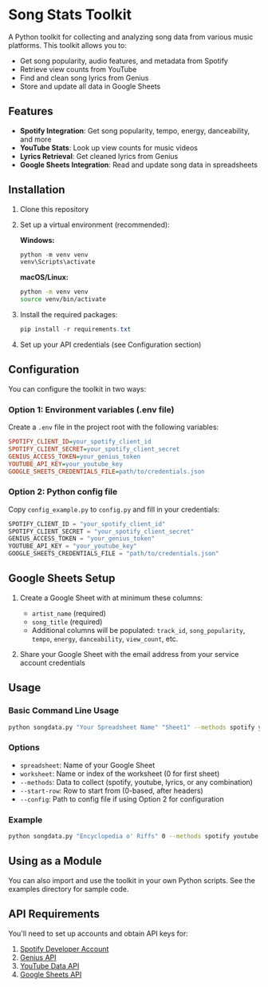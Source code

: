 # Song Stats Toolkit

A Python toolkit for collecting and analyzing song data from various music platforms. This toolkit allows you to:

- Get song popularity, audio features, and metadata from Spotify
- Retrieve view counts from YouTube
- Find and clean song lyrics from Genius
- Store and update all data in Google Sheets

## Features

- **Spotify Integration**: Get song popularity, tempo, energy, danceability, and more
- **YouTube Stats**: Look up view counts for music videos
- **Lyrics Retrieval**: Get cleaned lyrics from Genius
- **Google Sheets Integration**: Read and update song data in spreadsheets

## Installation

1. Clone this repository

2. Set up a virtual environment (recommended):

   **Windows:**

   ```powershell
   python -m venv venv
   venv\Scripts\activate
   ```

   **macOS/Linux:**

   ```bash
   python -m venv venv
   source venv/bin/activate
   ```

3. Install the required packages:

   ```powershell
   pip install -r requirements.txt
   ```

4. Set up your API credentials (see Configuration section)

## Configuration

You can configure the toolkit in two ways:

### Option 1: Environment variables (.env file)

Create a `.env` file in the project root with the following variables:

```ini
SPOTIFY_CLIENT_ID=your_spotify_client_id
SPOTIFY_CLIENT_SECRET=your_spotify_client_secret
GENIUS_ACCESS_TOKEN=your_genius_token
YOUTUBE_API_KEY=your_youtube_key
GOOGLE_SHEETS_CREDENTIALS_FILE=path/to/credentials.json
```

### Option 2: Python config file

Copy `config_example.py` to `config.py` and fill in your credentials:

```python
SPOTIFY_CLIENT_ID = "your_spotify_client_id"
SPOTIFY_CLIENT_SECRET = "your_spotify_client_secret"
GENIUS_ACCESS_TOKEN = "your_genius_token"
YOUTUBE_API_KEY = "your_youtube_key"
GOOGLE_SHEETS_CREDENTIALS_FILE = "path/to/credentials.json"
```

## Google Sheets Setup

1. Create a Google Sheet with at minimum these columns:
   - `artist_name` (required)
   - `song_title` (required)
   - Additional columns will be populated: `track_id`, `song_popularity`, `tempo`, `energy`, `danceability`, `view_count`, etc.

2. Share your Google Sheet with the email address from your service account credentials

## Usage

### Basic Command Line Usage

```bash
python songdata.py "Your Spreadsheet Name" "Sheet1" --methods spotify youtube lyrics
```

### Options

- `spreadsheet`: Name of your Google Sheet
- `worksheet`: Name or index of the worksheet (0 for first sheet)
- `--methods`: Data to collect (spotify, youtube, lyrics, or any combination)
- `--start-row`: Row to start from (0-based, after headers)
- `--config`: Path to config file if using Option 2 for configuration

### Example

```bash
python songdata.py "Encyclopedia o' Riffs" 0 --methods spotify youtube
```

## Using as a Module

You can also import and use the toolkit in your own Python scripts. See the examples directory for sample code.

## API Requirements

You'll need to set up accounts and obtain API keys for:

1. [Spotify Developer Account](https://developer.spotify.com/dashboard/)
2. [Genius API](https://genius.com/api-clients)
3. [YouTube Data API](https://console.developers.google.com/)
4. [Google Sheets API](https://console.cloud.google.com/)
